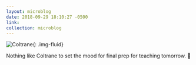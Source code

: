 ```yaml
---
layout: microblog
date: 2018-09-29 18:10:27 -0500
link:
collection: microblog
---
```

![Coltrane](https://brianlundin.com/images/microblog/A8C9BB33-05AB-461F-A428-D1B86EE19D9F.jpg){: .img-fluid}

Nothing like Coltrane to set the mood for final prep for teaching tomorrow. 🎼
